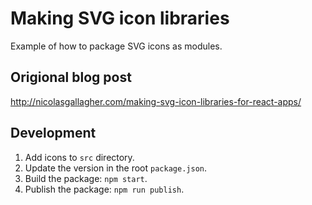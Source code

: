 # Making SVG icon libraries

Example of how to package SVG icons as modules.

## Origional blog post

http://nicolasgallagher.com/making-svg-icon-libraries-for-react-apps/

## Development

1. Add icons to `src` directory.
2. Update the version in the root `package.json`.
3. Build the package: `npm start`.
4. Publish the package: `npm run publish`.
